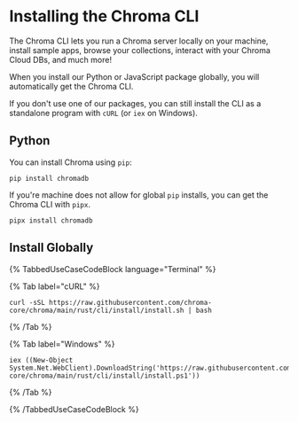 # Installing the Chroma CLI

The Chroma CLI lets you run a Chroma server locally on your machine, install sample apps, browse your collections, interact with your Chroma Cloud DBs, and much more!

When you install our Python or JavaScript package globally, you will automatically get the Chroma CLI.

If you don't use one of our packages, you can still install the CLI as a standalone program with `cURL` (or `iex` on Windows).

## Python

You can install Chroma using `pip`:

```terminal
pip install chromadb
```

If you're machine does not allow for global `pip` installs, you can get the Chroma CLI with `pipx`. 

```terminal
pipx install chromadb
```

[//]: # (## JavaScript)

[//]: # ()
[//]: # ({% TabbedUseCaseCodeBlock language="Terminal" %})

[//]: # ()
[//]: # ({% Tab label="yarn" %})

[//]: # (```terminal)

[//]: # (yarn global add chromadb )

[//]: # (```)

[//]: # ({% /Tab %})

[//]: # ()
[//]: # ({% Tab label="npm" %})

[//]: # (```terminal)

[//]: # (npm install -g chromadb)

[//]: # (```)

[//]: # ({% /Tab %})

[//]: # ()
[//]: # ({% Tab label="pnpm" %})

[//]: # (```terminal)

[//]: # (pnpm add -g chromadb )

[//]: # (```)

[//]: # ({% /Tab %})

[//]: # ()
[//]: # ({% Tab label="bun" %})

[//]: # (```terminal)

[//]: # (bun add -g chromadb )

[//]: # (```)

[//]: # ({% /Tab %})

[//]: # ()
[//]: # ({% /TabbedUseCaseCodeBlock %})

## Install Globally

{% TabbedUseCaseCodeBlock language="Terminal" %}

{% Tab label="cURL" %}
```terminal
curl -sSL https://raw.githubusercontent.com/chroma-core/chroma/main/rust/cli/install/install.sh | bash 
```
{% /Tab %}

{% Tab label="Windows" %}
```terminal
iex ((New-Object System.Net.WebClient).DownloadString('https://raw.githubusercontent.com/chroma-core/chroma/main/rust/cli/install/install.ps1'))
```
{% /Tab %}

{% /TabbedUseCaseCodeBlock %}
